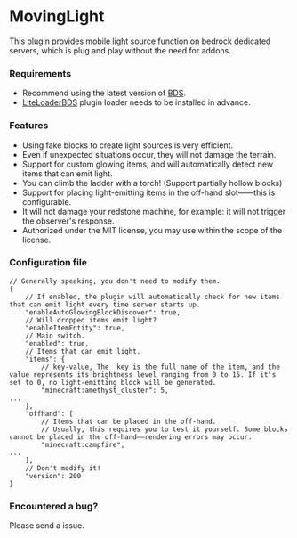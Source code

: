 # MovingLight
This plugin provides mobile light source function on bedrock dedicated servers, which is plug and play without the need for addons.

### Requirements
 - Recommend using the latest version of [BDS](https://www.minecraft.net/en-us/download/server/bedrock).
 - [LiteLoaderBDS](https://github.com/LiteLDev/LiteLoaderBDS) plugin loader needs to be installed in advance.

### Features
 - Using fake blocks to create light sources is very efficient.
 - Even if unexpected situations occur, they will not damage the terrain.
 - Support for custom glowing items, and will automatically detect new items that can emit light.
 - You can climb the ladder with a torch! (Support partially hollow blocks)
 - Support for placing light-emitting items in the off-hand slot——this is configurable.
 - It will not damage your redstone machine, for example: it will not trigger the observer's response.
 - Authorized under the MIT license, you may use within the scope of the license.

### Configuration file
```json5
// Generally speaking, you don't need to modify them.
{
    // If enabled, the plugin will automatically check for new items that can emit light every time server starts up.
    "enableAutoGlowingBlockDiscover": true,
    // Will dropped items emit light?
    "enableItemEntity": true,
    // Main switch.
    "enabled": true,
    // Items that can emit light.
    "items": {
        // key-value, The  key is the full name of the item, and the value represents its brightness level ranging from 0 to 15. If it's set to 0, no light-emitting block will be generated.
        "minecraft:amethyst_cluster": 5,  
...
    },
    "offhand": [
        // Items that can be placed in the off-hand.
        // Usually, this requires you to test it yourself. Some blocks cannot be placed in the off-hand——rendering errors may occur.
        "minecraft:campfire",
...
    ],
    // Don't modify it!
    "version": 200
}
```

### Encountered a bug?
Please send a issue.
